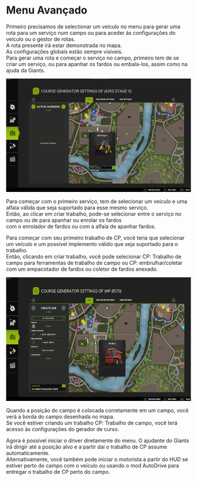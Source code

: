 # Menu Avançado

  
Primeiro precisamos de selectionar um veículo no menu para gerar uma rota para um serviço num campo ou para aceder ás configurações do veículo ou o gestor de rotas.  
A rota presente irá estar demonstrada no mapa.  
As configurações globais estão sempre visiveis.  
Para gerar uma rota e começar o serviço no campo, primeiro tem de se criar um serviço, ou para apanhar os fardos ou embala-los, assim como na ajuda da Giants.  

![Image](../assets/images/startjobmenuhelp_0_0_1024_895.png)

  
Para começar com o primeiro serviço, tem de selecionar um veículo e uma alfaia válida que seja suportado para esse mesmo serviço.  
Então, ao clicar em criar trabalho, pode-se selecionar entre o serviço no campo ou de para apanhar ou enrolar os fardos  
com o enrolador de fardos ou com a alfaia de apanhar fardos.  

  
Para começar com seu primeiro trabalho de CP, você teria que selecionar um veículo e um possível implemento válido que seja suportado para o trabalho.  
Então, clicando em criar trabalho, você pode selecionar CP: Trabalho de campo para ferramentas de trabalho de campo ou CP: embrulhar/coletar  
com um empacotador de fardos ou coletor de fardos anexado.  

![Image](../assets/images/readyjobmenuhelp_0_0_765_510.png)

  
Quando a posição do campo é colocada corretamente em um campo, você verá a borda do campo desenhada no mapa.  
Se você estiver criando um trabalho CP: Trabalho de campo, você terá acesso às configurações do gerador de curso.  

  
Agora é possível iniciar o driver diretamente do menu. O ajudante do Giants irá dirigir até a posição alvo e a partir daí o trabalho de CP assume automaticamente.  
Alternativamente, você também pode iniciar o motorista a partir do HUD se estiver perto do campo com o veículo ou usando o mod AutoDrive para entregar o trabalho de CP perto do campo.  


